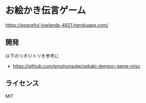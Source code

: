 # お絵かき伝言ゲーム

https://peaceful-lowlands-4621.herokuapp.com/

## 開発

以下のリポジトリを参考に

- https://github.com/proshunsuke/oekaki-dengon-game-misc

## ライセンス

MIT
